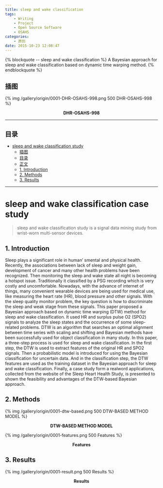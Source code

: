 ```yaml
---
title: sleep and wake classification
tags: 
	- Writing
	- Project
	- Open Source Software
	- OSAHS
categories:
	- 原创
date: 2015-10-23 12:08:47
---
```


{% blockquote -- sleep and wake classification %}
A Bayesian approach for sleep and wake classification based on dynamic time warping method.
{% endblockquote %}

<!-- more -->

## 插图
{% img /gallery/origin/0001-DHR-OSAHS-998.png 500 DHR-OSAHS-998 %}
<p align="center"><b>DHR-OSAHS-998</b></p>

***
## 目录
<!-- TOC depthFrom:1 depthTo:6 withLinks:1 updateOnSave:1 orderedList:0 -->

- [sleep and wake classification study](#sleep-and-wake-classification-case-study)
	- [插图](#插图)
	- [目录](#目录)
	- [正文](#正文)
	- [1. Introduction](#1-introduction)
	- [2. Methods](#2-methods)
	- [3. Results](#3-results)

<!-- /TOC -->

***

# sleep and wake classification case study

> sleep and wake classification study is a signal data mining study from wrist-worn multi-sensor devices.

## 1. Introduction

Sleep plays a significant role in human’ smental and physical health. Recently, the associations between lack of sleep and weight gain, development of cancer and many other health problems have been recognized. Then monitoring the sleep and wake state all night is becoming a hotspot issue. Traditionally it classified by a PSG recording which is very costly and uncomfortable. Nowadays, with the advance of internet of things, many convenient wearable devices are being used for medical use, like measuring the heart rate (HR), blood pressure and other signals. With the sleep quality monitor problem, the key question is how to discriminate the sleep and weak stage from these signals. This paper proposed a Bayesian approach based on dynamic time warping (DTW) method for sleep and wake classification. It used HR and surplus pulse O2 (SPO2) signals to analyze the sleep states and the occurrence of some sleep-related problems. DTW is an algorithm that searches an optimal alignment between time series with scaling and shifting and Bayesian methods have been successfully used for object classification in many study. In this paper, a three-step process is used for sleep and wake classification. In the first step, the DTW is used to extract features of the original HR and SPO2 signals. Then a probabilistic model is introduced for using the Bayesian classification for uncertain data. And in the classification step, the DTW features are used as the training dataset in the Bayesian approach for sleep and wake classification. Finally, a case study form a realword applications, collected from the website of the Sleep Heart Health Study, is presented to shown the feasibility and advantages of the DTW-based Bayesian approach.

## 2. Methods

{% img /gallery/origin/0001-dtw-based.png 500 DTW-BASED METHOD MODEL %}
<p align="center"><b>DTW-BASED METHOD MODEL</b></p>

{% img /gallery/origin/0001-features.png 500 Features %}
<p align="center"><b>Features</b></p>

## 3. Results

{% img /gallery/origin/0001-result.png 500 Results %}
<p align="center"><b>Results</b></p>
